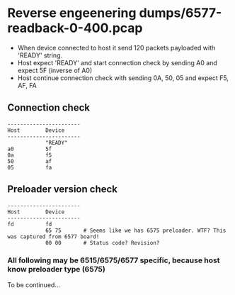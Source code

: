 # Reverse engeenering dumps/6577-readback-0-400.pcap

* When device connected to host it send 120 packets payloaded with 'READY' string.
* Host expect 'READY' and start connection check by sending A0 and expect 5F (inverse of A0)
* Host continue connection check with sending 0A, 50, 05 and expect F5, AF, FA

## Connection check

```
-----------------------
Host        Device
-----------------------
            "READY"
a0          5f
0a          f5
50          af
05          fa
```

## Preloader version check
```
-----------------------
Host        Device
-----------------------
fd          fd
            65 75       # Seems like we has 6575 preloader. WTF? This was captured from 6577 board!
            00 00       # Status code? Revision?
```

### All following may be 6515/6575/6577 specific, because host know preloader type (6575)

To be continued...
